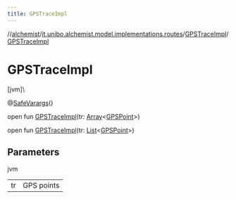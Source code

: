```yaml
---
title: GPSTraceImpl
---
```

//[alchemist](../../../index.html)/[it.unibo.alchemist.model.implementations.routes](../index.html)/[GPSTraceImpl](index.html)/[GPSTraceImpl](-g-p-s-trace-impl.html)



# GPSTraceImpl



[jvm]\




@[SafeVarargs](https://docs.oracle.com/javase/8/docs/api/java/lang/SafeVarargs.html)()



open fun [GPSTraceImpl](-g-p-s-trace-impl.html)(tr: [Array](https://kotlinlang.org/api/latest/jvm/stdlib/kotlin/-array/index.html)<[GPSPoint](../../it.unibo.alchemist.model.interfaces/-g-p-s-point/index.html)>)

open fun [GPSTraceImpl](-g-p-s-trace-impl.html)(tr: [List](https://docs.oracle.com/javase/8/docs/api/java/util/List.html)<[GPSPoint](../../it.unibo.alchemist.model.interfaces/-g-p-s-point/index.html)>)



## Parameters


jvm

| | |
|---|---|
| tr | GPS points |




